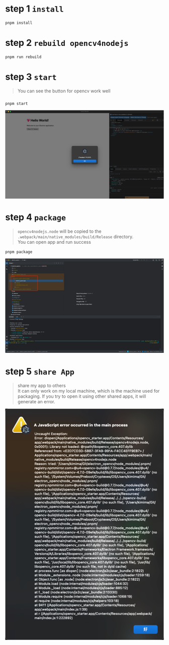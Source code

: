 # step 1 `install`

```shell
pnpm install
```

# step 2 `rebuild opencv4nodejs`

```
pnpm run rebuild
```

# step 3 `start`

> You can see the button for opencv work well

###  

```shell
pnpm start
```

![img.png](__doc/img.png)

# step 4 `package`
> `opencv4nodejs.node` will be copied to the `.webpack/main/native_modules/build/Release` directory.
> <br/>
> You can open app and run success

```shell
pnpm package
```

![package.png](__doc/package.png)


# step 5 `share App`
> share my app to others <br/>
> It can only work on my local machine, 
> which is the machine used for packaging. 
> If you try to open it using other shared apps, 
> it will generate an error. 

![share.png](__doc/share.png)